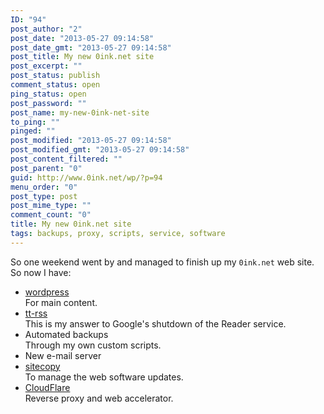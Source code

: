 ```yaml
---
ID: "94"
post_author: "2"
post_date: "2013-05-27 09:14:58"
post_date_gmt: "2013-05-27 09:14:58"
post_title: My new 0ink.net site
post_excerpt: ""
post_status: publish
comment_status: open
ping_status: open
post_password: ""
post_name: my-new-0ink-net-site
to_ping: ""
pinged: ""
post_modified: "2013-05-27 09:14:58"
post_modified_gmt: "2013-05-27 09:14:58"
post_content_filtered: ""
post_parent: "0"
guid: http://www.0ink.net/wp/?p=94
menu_order: "0"
post_type: post
post_mime_type: ""
comment_count: "0"
title: My new 0ink.net site
tags: backups, proxy, scripts, service, software
---
```




So one weekend went by and managed to finish up my `0ink.net` web site. So now I have:

*   [wordpress](http://wordpress.org/)  
    For main content.
*   [tt-rss](http://tt-rss.org/)  
    This is my answer to Google's shutdown of the Reader service.
*   Automated backups  
    Through my own custom scripts.
*   New e-mail server
*   [sitecopy](http://www.manyfish.co.uk/sitecopy/)  
    To manage the web software updates.
*   [CloudFlare](http://www.cloudflare.com/)  
    Reverse proxy and web accelerator.
